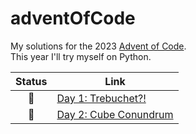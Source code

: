 # adventOfCode

My solutions for the 2023 [Advent of Code](https://adventofcode.com/).  
This year I'll try myself on Python.  

| Status | Link                                            |
| :----: | ----------------------------------------------- |
|   🍪    | [Day 1: Trebuchet?!](/Day-01-Trebuchet)         |
|   🧝    | [Day 2: Cube Conundrum](/Day-02-Cube-Conundrum) |